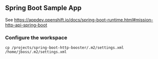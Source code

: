 ## Spring Boot Sample App

See https://appdev.openshift.io/docs/spring-boot-runtime.html#mission-http-api-spring-boot

### Configure the workspace

```shell
cp /projects/spring-boot-http-booster/.m2/settings.xml /home/jboss/.m2/settings.xml
```

